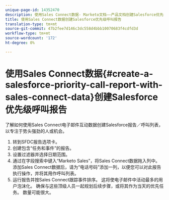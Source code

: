 ```yaml
---
unique-page-id: 14352470
description: 使用Sales Connect数据- Marketo文档——产品文档创建Salesforce优先级呼叫报告
title: 使用Sales Connect数据创建Salesforce优先级呼叫报告
translation-type: tm+mt
source-git-commit: 47b2fee7d146c3dc558d4bbb10070683f4cdfd3d
workflow-type: tm+mt
source-wordcount: '172'
ht-degree: 0%

---
```



# 使用Sales Connect数据{#create-a-salesforce-priority-call-report-with-sales-connect-data}创建Salesforce优先级呼叫报告

了解如何使用Sales Connect电子邮件互动数据创建Salesforce报告／呼叫列表，以专注于势头强劲的人或机会。

1. 转到SFDC报告选项卡。
1. 创建包含“任务和事件”的报告。
1. 设置过滤器并选择日期范围。
1. 通过在字段搜索中键入“Marketo Sales”，将Sales Connect数据拖入列中。 添加Sales Connect数据后，请为“电话号码”添加一列，以便您可以对此报告执行操作，并将其用作呼叫列表。
1. 运行报告并按Sales Connect跟踪事件排序。 这将使电子邮件中活动最多的用户泡沫化。 确保与这些顶级人员一起规划后续步骤，或将其作为当天的优先任务。 数量可能很大。

